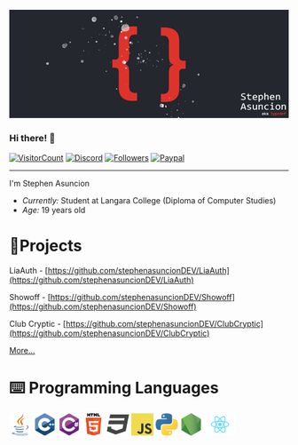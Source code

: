 ![Stephen Asuncion](banner.jpg)

### Hi there! 👋

[![VisitorCount](https://shields-io-visitor-counter.herokuapp.com/badge?page=stephenasuncionDEV.stephenasuncionDEV&label=VISITORS&labelColor=000000&logo=GitHub&logoColor=FFFFFF&color=DE332B&style=for-the-badge)](https://github.com/stephenasuncionDEV/) [![Discord](https://img.shields.io/badge/Author%20By-Typedef%202604-green?label=DISCORD&labelColor=black&logo=Discord&logoColor=FFFFFF&color=DE332B&style=for-the-badge)](https://discord.com/users/746865227471257702) [![Followers](https://img.shields.io/github/followers/stephenasuncionDEV?color=DE332B&labelColor=black&style=for-the-badge)](https://github.com/stephenasuncionDEV/) [![Paypal](https://img.shields.io/badge/Paypal-Thanks-orange?color=DE332B&label=Paypal&labelColor=black&style=for-the-badge)](https://paypal.me/StebXadmin?country.x=CA&locale.x=en_US)

---

I'm Stephen Asuncion

- _Currently:_ Student at Langara College (Diploma of Computer Studies)
- _Age:_ 19 years old

# 📁Projects

LiaAuth - [https://github.com/stephenasuncionDEV/LiaAuth](https://github.com/stephenasuncionDEV/LiaAuth)

Showoff - [https://github.com/stephenasuncionDEV/Showoff](https://github.com/stephenasuncionDEV/Showoff)

Club Cryptic - [https://github.com/stephenasuncionDEV/ClubCryptic](https://github.com/stephenasuncionDEV/ClubCryptic)

[More...](https://github.com/stephenasuncionDEV?tab=repositories)

# ⌨️ Programming Languages

<p float="left">
<img src="Icons/java.png" height="40">
<img src="Icons/cpp.png" height="40">
<img src="Icons/csharp.png" height="40">
<img src="Icons/html.png" height="40">
<img src="Icons/css.png" height="40">
<img src="Icons/javascript.png" height="40">
<img src="Icons/python.png" height="40">
<img src="Icons/nodejs.png" height="40">
<img src="Icons/reactjs.png" height="40">
</p>
